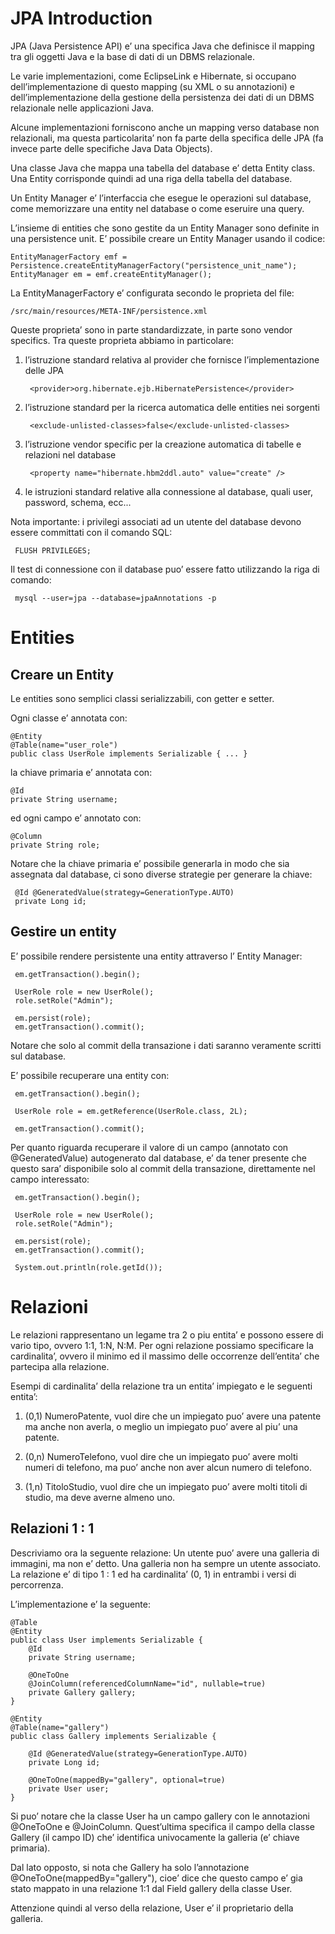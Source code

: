 # JPA Introduction

JPA (Java Persistence API) e’ una specifica Java che definisce il
mapping tra gli oggetti Java e la base di dati di un DBMS relazionale.

Le varie implementazioni, come EclipseLink e Hibernate, si occupano
dell’implementazione di questo mapping (su XML o su annotazioni) e
dell’implementazione della gestione della persistenza dei dati di un
DBMS relazionale nelle applicazioni Java.

Alcune implementazioni forniscono anche un mapping verso database non
relazionali, ma questa particolarita’ non fa parte della specifica delle
JPA (fa invece parte delle specifiche Java Data Objects).

Una classe Java che mappa una tabella del database e’ detta Entity
class. Una Entity corrisponde quindi ad una riga della tabella del
database.

Un Entity Manager e’ l’interfaccia che esegue le operazioni sul
database, come memorizzare una entity nel database o come eseruire una
query.

L’insieme di entities che sono gestite da un Entity Manager sono
definite in una persistence unit. E’ possibile creare un Entity Manager
usando il codice:

    EntityManagerFactory emf = Persistence.createEntityManagerFactory("persistence_unit_name");
    EntityManager em = emf.createEntityManager();

La EntityManagerFactory e’ configurata secondo le proprieta del file:

    /src/main/resources/META-INF/persistence.xml

Queste proprieta’ sono in parte standardizzate, in parte sono vendor
specifics. Tra queste proprieta abbiamo in particolare:

1.  l’istruzione standard relativa al provider che fornisce
    l’implementazione delle JPA

         <provider>org.hibernate.ejb.HibernatePersistence</provider>

2.  l’istruzione standard per la ricerca automatica delle entities nei
    sorgenti

         <exclude-unlisted-classes>false</exclude-unlisted-classes>

3.  l’istruzione vendor specific per la creazione automatica di tabelle
    e relazioni nel database

         <property name="hibernate.hbm2ddl.auto" value="create" />

4.  le istruzioni standard relative alla connessione al database, quali
    user, password, schema, ecc...

Nota importante: i privilegi associati ad un utente del database devono
essere committati con il comando SQL:

     FLUSH PRIVILEGES;

Il test di connessione con il database puo’ essere fatto utilizzando la
riga di comando:

     mysql --user=jpa --database=jpaAnnotations -p

# Entities

## Creare un Entity

Le entities sono semplici classi serializzabili, con getter e setter.

Ogni classe e’ annotata con:

    @Entity
    @Table(name="user_role")
    public class UserRole implements Serializable { ... }

la chiave primaria e’ annotata con:

    @Id
    private String username;

ed ogni campo e’ annotato con:

    @Column
    private String role;

Notare che la chiave primaria e’ possibile generarla in modo che sia
assegnata dal database, ci sono diverse strategie per generare la
chiave:

     @Id @GeneratedValue(strategy=GenerationType.AUTO)
     private Long id;

## Gestire un entity

E’ possibile rendere persistente una entity attraverso l’ Entity
Manager:

     em.getTransaction().begin();

     UserRole role = new UserRole();
     role.setRole("Admin");

     em.persist(role);
     em.getTransaction().commit();

Notare che solo al commit della transazione i dati saranno veramente
scritti sul database.

E’ possibile recuperare una entity con:

     em.getTransaction().begin();

     UserRole role = em.getReference(UserRole.class, 2L);

     em.getTransaction().commit();

Per quanto riguarda recuperare il valore di un campo (annotato con
@GeneratedValue) autogenerato dal database, e’ da tener presente che
questo sara’ disponibile solo al commit della transazione, direttamente
nel campo interessato:

     em.getTransaction().begin();

     UserRole role = new UserRole();
     role.setRole("Admin");

     em.persist(role);
     em.getTransaction().commit();
     
     System.out.println(role.getId());

# Relazioni

Le relazioni rappresentano un legame tra 2 o piu entita’ e possono
essere di vario tipo, ovvero 1:1, 1:N, N:M. Per ogni relazione possiamo
specificare la cardinalita’, ovvero il minimo ed il massimo delle
occorrenze dell’entita’ che partecipa alla relazione.

Esempi di cardinalita’ della relazione tra un entita’ impiegato e le
seguenti entita’:

1.  (0,1) NumeroPatente, vuol dire che un impiegato puo’ avere una
    patente ma anche non averla, o meglio un impiegato puo’ avere al
    piu’ una patente.

2.  (0,n) NumeroTelefono, vuol dire che un impiegato puo’ avere molti
    numeri di telefono, ma puo’ anche non aver alcun numero di telefono.

3.  (1,n) TitoloStudio, vuol dire che un impiegato puo’ avere molti
    titoli di studio, ma deve averne almeno uno.

## Relazioni 1 : 1

Descriviamo ora la seguente relazione: Un utente puo’ avere una galleria
di immagini, ma non e’ detto. Una galleria non ha sempre un utente
associato. La relazione e’ di tipo 1 : 1 ed ha cardinalita’ (0, 1) in
entrambi i versi di percorrenza.

L’implementazione e’ la seguente:

    @Table
    @Entity
    public class User implements Serializable {
        @Id
        private String username;
        
        @OneToOne
        @JoinColumn(referencedColumnName="id", nullable=true)
        private Gallery gallery;
    }

    @Entity
    @Table(name="gallery")
    public class Gallery implements Serializable {

        @Id @GeneratedValue(strategy=GenerationType.AUTO)
        private Long id;
        
        @OneToOne(mappedBy="gallery", optional=true)
        private User user;
    }

Si puo’ notare che la classe User ha un campo gallery con le annotazioni
@OneToOne e @JoinColumn. Quest’ultima specifica il campo della classe
Gallery (il campo ID) che’ identifica univocamente la galleria (e’
chiave primaria).

Dal lato opposto, si nota che Gallery ha solo l’annotazione
@OneToOne(mappedBy="gallery"), cioe’ dice che questo campo e’ gia stato
mappato in una relazione 1:1 dal Field gallery della classe User.

Attenzione quindi al verso della relazione, User e’ il proprietario
della galleria.
